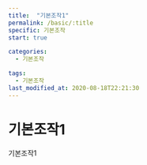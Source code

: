 ```yaml
---
title:  "기본조작1"
permalink: /basic/:title
specific: 기본조작
start: true

categories:
  - 기본조작

tags:
  - 기본조작
last_modified_at: 2020-08-18T22:21:30
---
```


# 기본조작1
기본조작1